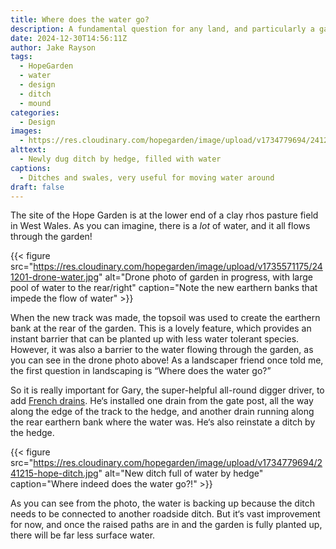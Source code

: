 ```yaml
---
title: Where does the water go?
description: A fundamental question for any land, and particularly a garden
date: 2024-12-30T14:56:11Z
author: Jake Rayson 
tags: 
  - HopeGarden
  - water
  - design
  - ditch
  - mound
categories: 
  - Design
images:
  - https://res.cloudinary.com/hopegarden/image/upload/v1734779694/241215-hope-ditch.jpg
alttext: 
  - Newly dug ditch by hedge, filled with water
captions: 
  - Ditches and swales, very useful for moving water around
draft: false
---
```


The site of the Hope Garden is at the lower end of a clay rhos pasture field in West Wales. As you can imagine, there is a *lot* of water, and it all flows through the garden!

{{< figure src="https://res.cloudinary.com/hopegarden/image/upload/v1735571175/241201-drone-water.jpg" alt="Drone photo of garden in progress, with large pool of water to the rear/right" caption="Note the new earthern banks that impede the flow of water" >}}

When the new track was made, the topsoil was used to create the earthern bank at the rear of the garden. This is a lovely feature, which provides an instant barrier that can be planted up with less water tolerant species. However, it was also a barrier to the water flowing through the garden, as you can see in the drone photo above! As a landscaper friend once told me, the first question in landscaping is “Where does the water go?”

So it is really important for Gary, the super-helpful all-round digger driver, to add [French drains](https://en.wikipedia.org/wiki/French_drain). He‘s installed one drain from the gate post, all the way along the edge of the track to the hedge, and another drain running along the rear earthern bank where the water was. He‘s also reinstate a ditch by the hedge. 

{{< figure src="https://res.cloudinary.com/hopegarden/image/upload/v1734779694/241215-hope-ditch.jpg" alt="New ditch full of water by hedge" caption="Where indeed does the water go?!" >}}

As you can see from the photo, the water is backing up because the ditch needs to be connected to another roadside ditch. But it‘s vast improvement for now, and once the raised paths are in and the garden is fully planted up, there will be far less surface water.
